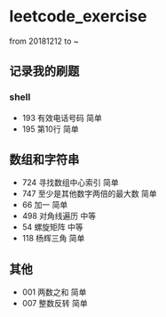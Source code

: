 # leetcode_exercise 
from 20181212 to ~

## 记录我的刷题 
### shell 
* 193 有效电话号码 简单
* 195 第10行     简单

## 数组和字符串
* 724 寻找数组中心索引 简单
* 747 至少是其他数字两倍的最大数 简单 
* 66  加一      简单 
* 498 对角线遍历 中等  
* 54  螺旋矩阵  中等 
* 118 杨辉三角   简单 

## 其他
* 001 两数之和  简单 
* 007 整数反转  简单 
